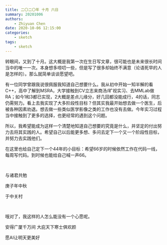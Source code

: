 ```yaml
---
title: 二〇二〇年 十月 六日
summary: 20201006
authors:
    - Zhiyuan Chen
date: 2020-10-06 12:15:00
categories: 
    - sketch
tags:
    - sketch
---
```


转眼间，又到了十月。这大概是我第一次在生日写文章，很可能也是未来很长时间当中的唯一一次。本身想多唠叨一些，但是写了很多却始终不满意（论语死早的人是怎样的）。那么就简单谈谈愿望吧。

有一位同学曾跟我说很佩服我知道自己想要什么。我从初中开始一知半解的看C++，高中了解到MSRA，大学接触到CV立志来商汤/旷视实习、去MMLab做RA；如今1和3都已实现，2大概是差点儿缘分，好几回都没能成行，4的话，同志仍需努力。看上去我实现了大多阶段性目标？但其实我最开始想去做一个医生，后被各种因素劝退。想去做一些类似医学影像之类的工作也没有去做。今年实习过程当中接触到了更多的选择，也更经常的遇到这个问题。

所以，我希望能成为这样一个清楚地知道自己想要的究竟是什么，并坚定的付出努力去将其实践的人。希望自己以后能更多想、多问去定下一个又一个阶段性目标，并努力去实践他们。

在这里也给自己定下一个44年的小目标：希望66岁的时候依然工作在代码一线，每周写代码。到时候也能给自己喊一声66。

</br>

与诸君共勉

庚子年中秋

于中关村

</br>

哦对了，我这样的人怎么能没有一个心愿呢。

安得广厦千万间 大庇天下寒士俱欢颜

愿AI让明天更美好
